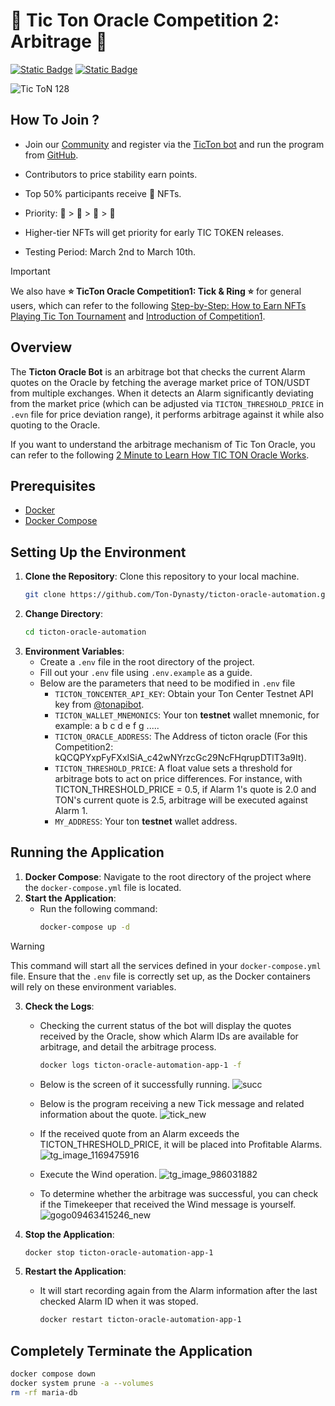 # 🚀 Tic Ton Oracle Competition 2: Arbitrage 🚀
[![Static Badge](https://img.shields.io/badge/Tic_Ton-Telegram-blue?style=for-the-badge&logo=Telegram&labelColor=blue)](https://t.me/TictonOfficial)
[![Static Badge](https://img.shields.io/badge/Tic_Ton-Twitter-black?style=for-the-badge&logo=X&labelColor=black)](https://twitter.com/TicTonOracle)

![Tic ToN 128](https://github.com/Ton-Dynasty/ticton-oracle-automation/assets/87699256/908f33c6-b2f1-4f79-bf8b-ad132c364929)
## How To Join ?

- Join our [Community](https://t.me/TictonOfficial) and register via the [TicTon bot](https://t.me/TicTon_bot) and run the program from [GitHub](https://github.com/Ton-Dynasty/ticton-oracle-automation/tree/main). 

- Contributors to price stability earn points.
- Top 50% participants receive 💎 NFTs. 
- Priority: 💎 > 🥇 > 🥈 > 🥉
- Higher-tier NFTs will get priority for early TIC TOKEN releases.
- Testing Period: March 2nd to March 10th.
> [!IMPORTANT]
> We also have **⭐️ TicTon Oracle Competition1: Tick & Ring ⭐️** for general users, which can refer to the following [Step-by-Step: How to Earn NFTs Playing Tic Ton Tournament](https://www.youtube.com/watch?v=LCuTCQmP_rI) and [Introduction of Competition1](https://t.me/TictonOfficial/52).

## Overview
The **Ticton Oracle Bot** is an arbitrage bot that checks the current Alarm quotes on the Oracle by fetching the average market price of TON/USDT from multiple exchanges. When it detects an Alarm significantly deviating from the market price (which can be adjusted via `TICTON_THRESHOLD_PRICE` in `.evn` file for price deviation range), it performs arbitrage against it while also quoting to the Oracle.

If you want to understand the arbitrage mechanism of Tic Ton Oracle, you can refer to the following [2 Minute to Learn How TIC TON Oracle Works](https://www.youtube.com/watch?v=_EwAkiGiw-U&t=26s).

## Prerequisites
- [Docker](https://docs.docker.com/engine/install/)
- [Docker Compose](https://docs.docker.com/compose/install/)

## Setting Up the Environment
1. **Clone the Repository**: Clone this repository to your local machine.
   ```bash
   git clone https://github.com/Ton-Dynasty/ticton-oracle-automation.git
   ```
2. **Change Directory**:
   ```bash
   cd ticton-oracle-automation
   ```
3. **Environment Variables**:
   - Create a `.env` file in the root directory of the project.
   - Fill out your `.env` file using `.env.example` as a guide.
   - Below are the parameters that need to be modified in `.env` file
     - `TICTON_TONCENTER_API_KEY`: Obtain your Ton Center Testnet API key from [@tonapibot](https://t.me/tonapibot).
     - `TICTON_WALLET_MNEMONICS`: Your ton **testnet** wallet mnemonic, for example: a b c d e f g .....
     - `TICTON_ORACLE_ADDRESS`: The Address of ticton oracle (For this Competition2: kQCQPYxpFyFXxISiA_c42wNYrzcGc29NcFHqrupDTlT3a9It).
     - `TICTON_THRESHOLD_PRICE`: A float value sets a threshold for arbitrage bots to act on price differences. For instance, with TICTON_THRESHOLD_PRICE = 0.5, if Alarm 1's quote is 2.0 and TON's current quote is 2.5, arbitrage will be executed against Alarm 1.
     - `MY_ADDRESS`: Your ton **testnet** wallet address.

## Running the Application
1. **Docker Compose**: Navigate to the root directory of the project where the `docker-compose.yml` file is located.
2. **Start the Application**:
   - Run the following command:
     ```bash
     docker-compose up -d
     ```
  > [!WARNING]
  > This command will start all the services defined in your `docker-compose.yml` file.
  > Ensure that the `.env` file is correctly set up, as the Docker containers will rely on these environment variables.

3. **Check the Logs**:
   - Checking the current status of the bot will display the quotes received by the Oracle, show which Alarm IDs are available for arbitrage, and detail the arbitrage process.
     ```bash
     docker logs ticton-oracle-automation-app-1 -f
     ```
   - Below is the screen of it successfully running.
   ![succ](https://github.com/Ton-Dynasty/ticton-oracle-automation/assets/87699256/da80a97d-5f94-4195-b91d-af628f144094)
   - Below is the program receiving a new Tick message and related information about the quote.
   ![tick_new](https://github.com/Ton-Dynasty/ticton-oracle-automation/assets/87699256/e541e2f1-2363-4aa0-942c-0eee1c6e1191)

   - If the received quote from an Alarm exceeds the TICTON_THRESHOLD_PRICE, it will be placed into Profitable Alarms.
   ![tg_image_1169475916](https://github.com/Ton-Dynasty/ticton-oracle-automation/assets/87699256/0d2cd261-9b4b-4ff7-be78-1bf42c0de26f)

   - Execute the Wind operation.
     ![tg_image_986031882](https://github.com/Ton-Dynasty/ticton-oracle-automation/assets/87699256/f37243fa-f143-4631-ae1b-66aa488ca05f)
   - To determine whether the arbitrage was successful, you can check if the Timekeeper that received the Wind message is yourself.
     ![gogo09463415246_new](https://github.com/Ton-Dynasty/ticton-oracle-automation/assets/87699256/34ee52fa-3b41-4ae2-adb2-b04bcfae21d7)


5. **Stop the Application**:
     ```bash
     docker stop ticton-oracle-automation-app-1
     ```
6. **Restart the Application**:
   - It will start recording again from the Alarm information after the last checked Alarm ID when it was stoped.
     ```bash
     docker restart ticton-oracle-automation-app-1

## Completely Terminate the Application
```bash
docker compose down
docker system prune -a --volumes
rm -rf maria-db
```
     

